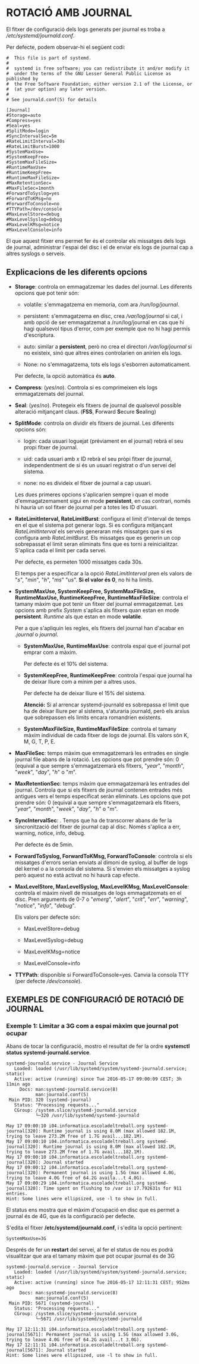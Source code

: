 # ROTACIÓ AMB JOURNAL
El fitxer de configuració dels logs generats per journal es troba a 
*/etc/systemd/journald.conf*.

Per defecte, podem observar-hi el següent codi:

	#  This file is part of systemd.
	#
	#  systemd is free software; you can redistribute it and/or modify it
	#  under the terms of the GNU Lesser General Public License as published by
	#  the Free Software Foundation; either version 2.1 of the License, or
	#  (at your option) any later version.
	#
	# See journald.conf(5) for details

	[Journal]
	#Storage=auto
	#Compress=yes
	#Seal=yes
	#SplitMode=login
	#SyncIntervalSec=5m
	#RateLimitInterval=30s
	#RateLimitBurst=1000
	#SystemMaxUse=
	#SystemKeepFree=
	#SystemMaxFileSize=
	#RuntimeMaxUse=
	#RuntimeKeepFree=
	#RuntimeMaxFileSize=
	#MaxRetentionSec=
	#MaxFileSec=1month
	#ForwardToSyslog=yes
	#ForwardToKMsg=no
	#ForwardToConsole=no
	#TTYPath=/dev/console
	#MaxLevelStore=debug
	#MaxLevelSyslog=debug
	#MaxLevelKMsg=notice
	#MaxLevelConsole=info

El que aquest fitxer ens permet fer és el controlar els missatges dels
logs de journal, administrar l'espai del disc i el de enviar els logs de journal
cap a altres syslogs o serveis.

## Explicacions de les diferents opcions
* **Storage**: controla on emmagatzemar les dades del journal. Les diferents 
opcions que pot tenir són:
	* volatile: s'emmagatzema en memoria, com ara */run/log/journal*.
	
	* persistent: s'emmagatzema en disc, crea */var/log/journal* si cal, i amb
	opció de ser emmagatzemat a /run/log/journal en cas que hi hagi qualsevol
	tipus d'error, com per exemple que no hi hagi permís d'escriptura.
	
	* auto: similar a **persistent**, però no crea el directori */var/log/journal*
	si no existeix, sinó que altres eines controlarien on anirien els logs.
	
	* None: no s'emmagatzema, tots els logs s'esborren automaticament.

	Per defecte, la opció automàtica és **auto**.

* **Compress**: (*yes*/*no*). Controla si es comprimeixen els logs emmagatzemats del journal.

* **Seal**: (*yes*/*no*). Protegeix els fitxers de journal de qualsevol possible alteració
mitjançant claus. (**FSS**, **F**orward **S**ecure **S**ealing)

* **SplitMode**: controla on dividir els fitxers de journal. Les diferents opcions són:
	* login: cada usuari loguejat (prèviament en el journal) rebrà el seu propi fitxer de journal.
	
	* uid: cada usuari amb *x* ID rebrà el seu pròpi fitxer de journal, 
	independentment de si és un usuari registrat o d'un servei del sistema.
	
	* none: no es divideix el fitxer de journal a cap usuari. 
	
	Les dues primeres opcions s'aplicarien sempre i quan el mode d'emmagatzemament 
	sigui en mode **persistent**, en cas contrari, només hi hauria un sol
	fitxer de journal per a totes les ID d'usuari.

* **RateLimitInterval, RateLimitBurst**: configura el limit d'interval de temps en el 
que el sistema pot generar logs. Si es configura mitjançant *RateLimitInterval* els serveis
generaran més missatges que si es configura amb *RateLimitBurst*. Els missatges que es generin
un cop sobrepassat el limit seran eliminats fins que es torni a reinicialitzar. 
S'aplica cada el limit per cada servei.

	Per defecte, es permeten 1000 missatges cada 30s.
	
	El temps per a especificar a la opció *RateLimitInterval* pren els valors
	de "*s*", "*min*", "*h*", "*ms*" "*us*". **Si el valor és 0**, no hi ha limits.

* **SystemMaxUse, SystemKeepFree, SystemMaxFileSize, RuntimeMaxUse, RuntimeKeepFree, RuntimeMaxFileSize**: 
controla el tamany màxim que pot tenir un fitxer del journal emmagatzemat. 
Les opcions amb prefix *System* s'aplica als fitxers quan estan en mode **persistent**.
*Runtime* als que estan en mode **volatile**.

	Per a que s'apliquin les regles, els fitxers del journal han d'acabar en 
	*.journal* o *journal*.
	
	* **SystemMaxUse, RuntimeMaxUse**: controla espai que el journal pot emprar com  a màxim.
	
		Per defecte és el 10% del sistema.
	
	* **SystemKeepFree, RuntimeKeepFree**: controla l'espai que journal ha de deixar lliure
	com a mínim per a altres usos.
	
		Per defecte ha de deixar lliure el 15% del sistema.
	
		**Atenció:** Si al arrencar systemd-journald es sobrepassa el limit que ha de deixar lliure
		per al sistema, s'aturaria journald, però els arxius que sobrepassen els 
		limits encara romandrien existents.
	
	* **SystemMaxFileSize, RuntimeMaxFileSize**: controla el tamany màxim individual
	de cada fitxer de logs de journal. Els valors són K, M, G, T, P, E.

* **MaxFileSec**: temps màxim que emmagatzemarà les entrades en single journal file
abans de la rotació. Les opcions que pot prendre són: 0 (equival a que 
sempre s'emmagatzemarà els fitxers, "*year*", "*month*", "*week*", "*day*", "*h*" o "*m*".

* **MaxRetentionSec**: temps màxim que emmagatzemarà les entrades del journal. 
Controla que si els fitxers de journal contenen entrades més antigues vers 
el temps especificat seràn eliminats. Les opcions que pot prendre són: 0 (equival a que 
sempre s'emmagatzemarà els fitxers, "*year*", "*month*", "*week*", "*day*", "*h*" o "*m*".

* **SyncIntervalSec**: . Temps que ha de transcorrer abans de fer la sincronització
del fitxer de journal cap al disc. Només s'aplica a err, warning, notice, info, debug.
	
	Per defecte és de 5min.

* **ForwardToSyslog, ForwardToKMsg, ForwardToConsole**: controla si els missatges
d'errors serian enviats al dimoni de syslog, al buffer de logs del kernel o a 
la consola del sistema. Si s'envien els missatges a syslog però aquest no està activat
no hi haurà cap efecte.

* **MaxLevelStore, MaxLevelSyslog, MaxLevelKMsg, MaxLevelConsole**: controla
el màxim nivell de missatges de logs emmagatzemats en el disc. Pren arguments
de 0-7 o "*emerg*", "*alert*", "*crit*", "*err*", "*warning*", "*notice*", "*info*", "*debug*".

	Els valors per defecte són:

	* MaxLevelStore=debug
	
	* MaxLevelSyslog=debug
	
	* MaxLevelKMsg=notice
	
	* MaxLevelConsole=info

* **TTYPath**: disponible si ForwardToConsole=yes. Canvia la consola TTY (per
defecte */dev/console*).

## EXEMPLES DE CONFIGURACIÓ DE ROTACIÓ DE JOURNAL
### Exemple 1: Limitar a 3G com a espai màxim que journal pot ocupar
Abans de tocar la configuració, mostro el resultat de fer la ordre **systemctl status systemd-journald.service**.

	systemd-journald.service - Journal Service
	   Loaded: loaded (/usr/lib/systemd/system/systemd-journald.service; static)
	   Active: active (running) since Tue 2016-05-17 09:00:09 CEST; 3h 11min ago
		 Docs: man:systemd-journald.service(8)
			   man:journald.conf(5)
	 Main PID: 320 (systemd-journal)
	   Status: "Processing requests..."
	   CGroup: /system.slice/systemd-journald.service
			   └─320 /usr/lib/systemd/systemd-journald

	May 17 09:00:10 i04.informatica.escoladeltreball.org systemd-journal[320]: Runtime journal is using 8.0M (max allowed 182.1M, trying to leave 273.2M free of 1.7G avail...182.1M).
	May 17 09:00:10 i04.informatica.escoladeltreball.org systemd-journal[320]: Runtime journal is using 8.0M (max allowed 182.1M, trying to leave 273.2M free of 1.7G avail...182.1M).
	May 17 09:00:10 i04.informatica.escoladeltreball.org systemd-journal[320]: Journal started
	May 17 09:00:12 i04.informatica.escoladeltreball.org systemd-journal[320]: Permanent journal is using 1.5G (max allowed 4.0G, trying to leave 4.0G free of 64.2G availa...t 4.0G).
	May 17 09:00:29 i04.informatica.escoladeltreball.org systemd-journal[320]: Time spent on flushing to /var is 17.792631s for 911 entries.
	Hint: Some lines were ellipsized, use -l to show in full.

El status ens mostra que el màxim d'ocupació en disc que es permet a journal és de 4G,
que és la configuració per defecte.

S'edita el fitxer **/etc/systemd/journald.conf**, i s'edita la opció pertinent:
	
	SystemMaxUse=3G

Després de fer un **restart** del servei, al fer el status de nou es podrà visualitzar que ara
el tamany màxim que pot ocupar journal és de 3G

	systemd-journald.service - Journal Service
	   Loaded: loaded (/usr/lib/systemd/system/systemd-journald.service; static)
	   Active: active (running) since Tue 2016-05-17 12:11:31 CEST; 952ms ago
		 Docs: man:systemd-journald.service(8)
			   man:journald.conf(5)
	 Main PID: 5671 (systemd-journal)
	   Status: "Processing requests..."
	   CGroup: /system.slice/systemd-journald.service
			   └─5671 /usr/lib/systemd/systemd-journald

	May 17 12:11:31 i04.informatica.escoladeltreball.org systemd-journal[5671]: Permanent journal is using 1.5G (max allowed 3.0G, trying to leave 4.0G free of 64.2G avail...t 3.0G).
	May 17 12:11:31 i04.informatica.escoladeltreball.org systemd-journal[5671]: Journal started
	Hint: Some lines were ellipsized, use -l to show in full.
